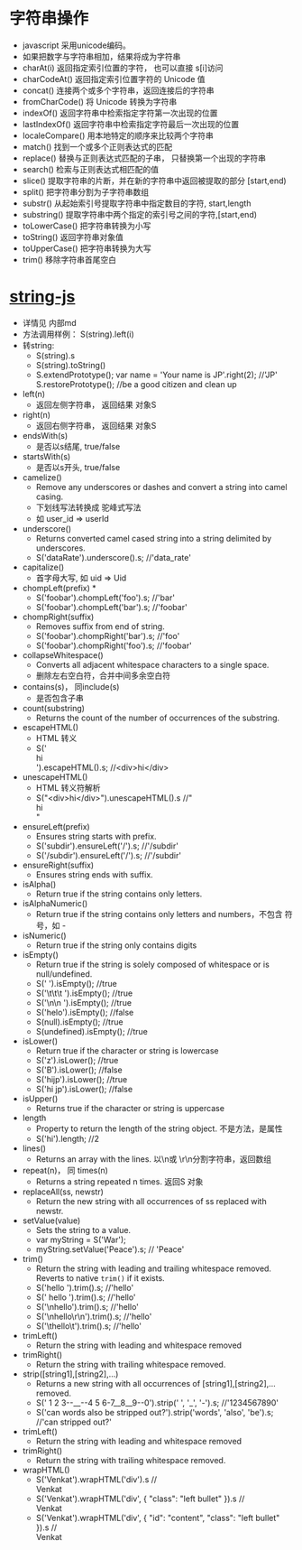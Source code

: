 # 字符串操作
* javascript 采用unicode编码。
* 如果把数字与字符串相加，结果将成为字符串
* charAt(i)	返回指定索引位置的字符， 也可以直接  s[i]访问
* charCodeAt()	返回指定索引位置字符的 Unicode 值
* concat()	连接两个或多个字符串，返回连接后的字符串
* fromCharCode()	将 Unicode 转换为字符串
* indexOf()	返回字符串中检索指定字符第一次出现的位置
* lastIndexOf()	返回字符串中检索指定字符最后一次出现的位置
* localeCompare()	用本地特定的顺序来比较两个字符串
* match()	找到一个或多个正则表达式的匹配
* replace()	替换与正则表达式匹配的子串， 只替换第一个出现的字符串
* search()	检索与正则表达式相匹配的值
* slice()	提取字符串的片断，并在新的字符串中返回被提取的部分 [start,end)
* split()	把字符串分割为子字符串数组
* substr()	从起始索引号提取字符串中指定数目的字符, start,length
* substring()	提取字符串中两个指定的索引号之间的字符,[start,end)
* toLowerCase()	把字符串转换为小写
* toString()	返回字符串对象值
* toUpperCase()	把字符串转换为大写
* trim()	移除字符串首尾空白



# [string-js](https://github.com/jprichardson/string.js)
* 详情见 内部md
* 方法调用样例：  S(string).left(i)
* 转string:
    * S(string).s
    * S(string).toString()
    * S.extendPrototype();
      var name = 'Your name is JP'.right(2); //'JP'
      S.restorePrototype(); //be a good citizen and clean up
* left(n)
    * 返回左侧字符串， 返回结果 对象S
* right(n)
    * 返回右侧字符串， 返回结果 对象S
* endsWith(s)
    * 是否以s结尾, true/false
* startsWith(s)
    * 是否以s开头, true/false
* camelize()
    * Remove any underscores or dashes and convert a string into camel casing.
    * 下划线写法转换成 驼峰式写法
    * 如 user_id   =>  userId
* underscore()
    * Returns converted camel cased string into a string delimited by underscores.
    * S('dataRate').underscore().s; //'data_rate'
* capitalize()
    * 首字母大写, 如 uid  => Uid
* chompLeft(prefix)
    *
    * S('foobar').chompLeft('foo').s; //'bar'
    * S('foobar').chompLeft('bar').s; //'foobar'
* chompRight(suffix)
    * Removes suffix from end of string.
    * S('foobar').chompRight('bar').s; //'foo'
    * S('foobar').chompRight('foo').s; //'foobar'
* collapseWhitespace()
    * Converts all adjacent whitespace characters to a single space.
    * 删除左右空白符，合并中间多余空白符
* contains(s)， 同include(s)
    * 是否包含子串
* count(substring)
    * Returns the count of the number of occurrences of the substring.
* escapeHTML()
    * HTML 转义
    * S('<div>hi</div>').escapeHTML().s; //&lt;div&gt;hi&lt;/div&gt;
* unescapeHTML()
    * HTML 转义符解析
    * S("&lt;div&gt;hi&lt;/div&gt;").unescapeHTML().s //"<div>hi</div>"
* ensureLeft(prefix)
    * Ensures string starts with prefix.
    * S('subdir').ensureLeft('/').s; //'/subdir'
    * S('/subdir').ensureLeft('/').s; //'/subdir'
* ensureRight(suffix)
    * Ensures string ends with suffix.
* isAlpha()
    * Return true if the string contains only letters.
* isAlphaNumeric()
    * Return true if the string contains only letters and numbers，不包含 符号，如 -
* isNumeric()
    * Return true if the string only contains digits
* isEmpty()
    * Return true if the string is solely composed of whitespace or is null/undefined.
    * S(' ').isEmpty(); //true
    * S('\t\t\t    ').isEmpty(); //true
    * S('\n\n ').isEmpty(); //true
    * S('helo').isEmpty(); //false
    * S(null).isEmpty(); //true
    * S(undefined).isEmpty(); //true
* isLower()
    * Return true if the character or string is lowercase
    * S('z').isLower(); //true
    * S('B').isLower(); //false
    * S('hijp').isLower(); //true
    * S('hi jp').isLower(); //false
* isUpper()
    * Returns true if the character or string is uppercase
* length
    * Property to return the length of the string object. 不是方法，是属性
    * S('hi').length; //2
* lines()
    * Returns an array with the lines. 以\n或 \r\n分割字符串，返回数组
* repeat(n)， 同 times(n)
    * Returns a string repeated n times.  返回S 对象
* replaceAll(ss, newstr)
    * Return the new string with all occurrences of ss replaced with newstr.
* setValue(value)
    * Sets the string to a value.
    * var myString = S('War');
    * myString.setValue('Peace').s; // 'Peace'
* trim()
    * Return the string with leading and trailing whitespace removed. Reverts to native `trim()` if it exists.
    * S('hello ').trim().s; //'hello'
    * S(' hello ').trim().s; //'hello'
    * S('\nhello').trim().s; //'hello'
    * S('\nhello\r\n').trim().s; //'hello'
    * S('\thello\t').trim().s; //'hello'
* trimLeft()
    * Return the string with leading and whitespace removed
* trimRight()
    * Return the string with trailing whitespace removed.
* strip([string1],[string2],...)
    * Returns a new string with all occurrences of [string1],[string2],... removed.
    * S(' 1 2 3--__--4 5 6-7__8__9--0').strip(' ', '_', '-').s; //'1234567890'
    * S('can words also be stripped out?').strip('words', 'also', 'be').s; //'can    stripped out?'
* trimLeft()
    * Return the string with leading and whitespace removed
* trimRight()
    * Return the string with trailing whitespace removed.
* wrapHTML()
    * S('Venkat').wrapHTML('div').s //<div>Venkat</div>
    * S('Venkat').wrapHTML('div', {
            "class": "left bullet"
        }).s //<div class="left bullet">Venkat</div>
    * S('Venkat').wrapHTML('div', {
            "id": "content",
            "class": "left bullet"
        }).s // <div id="content" class="left bullet">Venkat</div>


